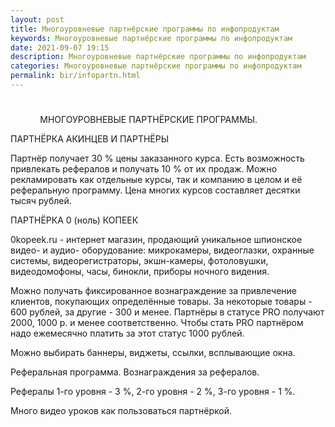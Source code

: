 ```yaml
---
layout: post
title: Многоуровневые партнёрские программы по инфопродуктам 
keywords: Многоуровневые партнёрские программы по инфопродуктам
date: 2021-09-07 19:15
description: Многоуровневые партнёрские программы по инфопродуктам
categories: Многоуровневые партнёрские программы по инфопродуктам
permalink: bir/infopartn.html
---
```


# 



           
МНОГОУРОВНЕВЫЕ ПАРТНЁРСКИЕ ПРОГРАММЫ.



ПАРТНЁРКА АКИНЦЕВ И ПАРТНЁРЫ 
 
 Партнёр получает 30 % цены заказанного курса. Есть возможность привлекать рефералов и получать 10 % от их продаж. Можно рекламировать как отдельные курсы, так и компанию в целом и её реферальную программу. Цена многих курсов составляет десятки тысяч рублей.








ПАРТНЁРКА 0 (ноль) КОПЕЕК 
  
 
  0kopeek.ru - интернет магазин, продающий уникальное шпионское видео- и аудио- оборудование: микрокамеры, видеоглазки, охранные системы, видеорегистраторы, экшн-камеры, фотоловушки, видеодомофоны, часы, бинокли, приборы ночного видения.

 Можно получать фиксированное вознаграждение за привлечение клиентов, покупающих определённые товары. За некоторые товары - 600 рублей, за другие - 300 и менее. 
Партнёры в статусе PRO получают 2000, 1000 р. 
 и менее соответственно. Чтобы стать PRO партнёром надо ежемесячно платить за этот статус 1000 рублей.

 Можно выбирать баннеры, виджеты, ссылки, всплывающие окна.

Реферальная программа. Вознаграждения за рефералов.

Рефералы 1-го уровня - 3 %, 2-го уровня - 2 %, 3-го уровня - 1 %. 

 Много видео уроков как пользоваться партнёркой.





			
